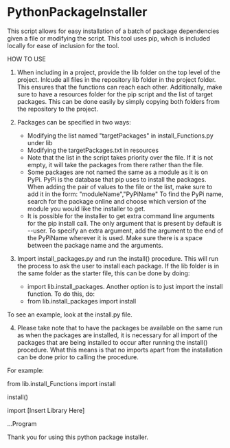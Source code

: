 # PythonPackageInstaller
This script allows for easy installation of a batch of package dependencies
given a file or modifying the script. This tool uses pip, which is included
locally for ease of inclusion for the tool.

HOW TO USE
1. When including in a project, provide the lib folder on the top level of the
project. Inlcude all files in the repository lib folder in the project folder.
This ensures that the functions can reach each other. Additionally, make sure 
to have a resources folder for the pip script and the list of target packages.
This can be done easily by simply copying both folders from the repository to 
the project.

2. Packages can be specified in two ways:
    - Modifying the list named "targetPackages" in install_Functions.py under lib
    - Modifying the targetPackages.txt in resources
    - Note that the list in the script takes priority over the file. If it is not
    empty, it will take the packages from there rather than the file.
    - Some packages are not named the same as a module as it is on PyPi. PyPi is 
    the database that pip uses to install the packages. When adding the pair of
    values to the file or the list, make sure to add it in the form:
    "moduleName","PyPiName"
    To find the PyPi name, search for the package online and choose which version
    of the module you would like the installer to get.
    - It is possible for the installer to get extra command line arguments for the
    pip install call. The only argument that is present by default is --user. To
    specify an extra argument, add the argument to the end of the PyPiName wherever
    it is used. Make sure there is a space between the package name and the arguments.

3. Import install_packages.py and run the install() procedure. This will run the
process to ask the user to install each package. If the lib folder is in the same folder
as the starter file, this can be done by doing:
    - import lib.install_packages.
Another option is to just import the install function. To do this, do:
    - from lib.install_packages import install

To see an example, look at the install.py file.


4. Please take note that to have the packages be available on the same run as when
the packages are installed, it is necessary for all import of the packages that are
being installed to occur after running the install() procedure. What this means is
that no imports apart from the installation can be done prior to calling the procedure.

For example:

from lib.install_Functions import install  

install()

import [Insert Library Here]

...Program

Thank you for using this python package installer.
